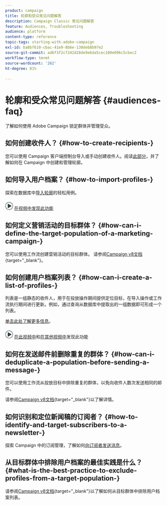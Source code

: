 ```yaml
---
product: campaign
title: 轮廓和受众常见问题解答
description: Campaign Classic 常见问题解答
feature: Audiences, Troubleshooting
audience: platform
content-type: reference
topic-tags: starting-with-adobe-campaign
exl-id: ba8bf610-cbac-41e9-8b6e-130deb8b97e2
source-git-commit: ad6f3f2cf242d28de9e6da5cec100e096c5cbec2
workflow-type: tm+mt
source-wordcount: '262'
ht-degree: 81%

---
```


# 轮廓和受众常见问题解答 {#audiences-faq}



了解如何使用 Adobe Campaign 锁定群体并管理受众。

## 如何创建收件人？ {#how-to-create-recipients-}

您可以使用 Campaign 客户端控制台导入或手动创建收件人。阅读[此部分](../../platform/using/about-profiles.md)，并了解如何在 Campaign 中创建和管理轮廓。

## 如何导入用户档案？ {#how-to-import-profiles-}

探索在数据库中[导入轮廓](../../platform/using/import-operations-samples.md)的轻松用例。

![](assets/do-not-localize/how-to-video.png) [在视频中发现此功能](https://experienceleague.adobe.com/docs/campaign-classic-learn/tutorials/profile-management/importing-profiles.html?lang=zh-Hans)

## 如何定义营销活动的目标群体？ {#how-can-i-define-the-target-population-of-a-marketing-campaign-}

您可以使用工作流创建营销活动的目标群体。 请参阅[Campaign v8文档](https://experienceleague.adobe.com/docs/campaign/automation/campaign-orchestration/marketing-campaign-target#build-the-main-target-in-a-workflow.html){target="_blank"}。

## 如何创建用户档案列表？ {#how-can-i-create-a-list-of-profiles-}

列表是一组静态的收件人，用于在投放操作期间提供定位目标，在导入操作或工作流执行期间进行更新。例如，通过查询从数据库中提取出的一组数据即可形成一个列表。

[单击此处了解更多信息](../../platform/using/creating-and-managing-lists.md#creating-a-profile-list-from-a-group)。

![](assets/do-not-localize/how-to-video.png) [在此视频中](https://experienceleague.adobe.com/docs/campaign-classic-learn/tutorials/profile-management/creating-a-list-of-recipients-with-a-workflow.html?lang=zh-Hans)和[在其他视频中](https://experienceleague.adobe.com/docs/campaign-classic-learn/tutorials/profile-management/creating-a-list-of-recipients.html?lang=zh-Hans)发现此功能

## 如何在发送邮件前删除重复的群体？ {#how-can-i-deduplicate-a-population-before-sending-a-message-}

您可以使用工作流从投放目标中排除重复的群体，以免向收件人数次发送相同的邮件。

请参阅[Campaign v8文档](https://experienceleague.adobe.com/docs/campaign/automation/workflows/wf-activities/targeting-activities/deduplication.html?lang=zh-Hans){target="_blank"}以了解详情。

## 如何识别和定位新闻稿的订阅者？ {#how-to-identify-and-target-subscribers-to-a-newsletter-}

探索 Campaign 中的订阅管理，了解如何[向订阅者发送消息](../../delivery/using/managing-subscriptions.md)。

## 从目标群体中排除用户档案的最佳实践是什么？ {#what-is-the-best-practice-to-exclude-profiles-from-a-target-population-}

请参阅[Campaign v8文档](https://experienceleague.adobe.com/docs/campaign/automation/workflows/wf-activities/targeting-activities/read-list.html?lang=zh-Hans){target="_blank"}以了解如何从目标群体中排除用户档案列表。
